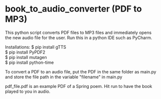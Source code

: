 # book_to_audio_converter (PDF to MP3)

This python script converts PDF files to MP3 files and immediately opens the new audio file for the user.  Run this in a python IDE such as PyCharm.  

Installations:
$ pip install gTTS  
$ pip install PyPDF2  
$ pip install mutagen  
$ pip install python-time  

To convert a PDF to an audio file, put the PDF in the same folder as main.py and store the file path in the variable "filename" in main.py  

pdf_file.pdf is an example PDF of a Spring poem.  Hit run to have the book played to you in audio.    


